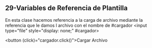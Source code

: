 ## 29-Variables de Referencia de Plantilla
En esta clase hacemos referencia a la carga de archivo mediante la referencia que le damos l archivo con el nombre de #cargador
<input type="file" style="display: none;" #cargador>

<button (click)="cargador.click()">Cargar Archivo</button>
